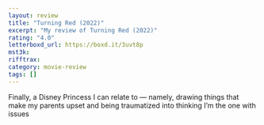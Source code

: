 ```yaml
---
layout: review
title: "Turning Red (2022)"
excerpt: "My review of Turning Red (2022)"
rating: "4.0"
letterboxd_url: https://boxd.it/3uvt8p
mst3k:
rifftrax:
category: movie-review
tags: []
---
```


Finally, a Disney Princess I can relate to — namely, drawing things that make my parents upset and being traumatized into thinking I’m the one with issues
